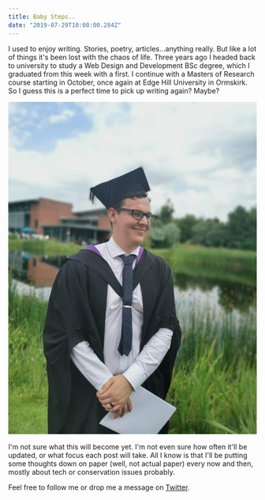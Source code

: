 ```yaml
---
title: Baby Steps..
date: "2019-07-29T10:00:00.284Z"
---
```


I used to enjoy writing. Stories, poetry, articles...anything really. But like a lot of things it's been lost with the chaos of life. Three years ago I headed back to university to study a Web Design and Development BSc degree, which I graduated from this week with a first. I continue with a Masters of Research course starting in October, once again at Edge Hill University in Ormskirk. So I guess this is a perfect time to pick up writing again? Maybe?

![I did a thing!](./0.jpeg)

I'm not sure what this will become yet. I'm not even sure how often it'll be updated, or what focus each post will take. All I know is that I'll be putting some thoughts down on paper (well, not actual paper) every now and then, mostly about tech or conservation issues probably.

Feel free to follow me or drop me a message on [Twitter](http://www.twitter.com/njsharrocks).
